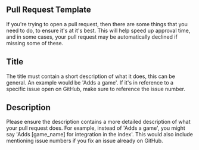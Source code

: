 ## Pull Request Template

If you're trying to open a pull request, then there are some things that you need to do, to ensure it's at it's best. This will help speed up approval time, and in some cases, your pull request may be automatically declined if missing some of these.

## Title

The title must contain a short description of what it does, this can be general. An example would be 'Adds a game'. If it's in reference to a specific issue open on GitHub, make sure to reference the issue number.

## Description

Please ensure the description contains a more detailed description of what your pull request does. For example, instead of 'Adds a game', you might say 'Adds [game_name] for integration in the index'. This would also include mentioning issue numbers if you fix an issue already on GitHub.
